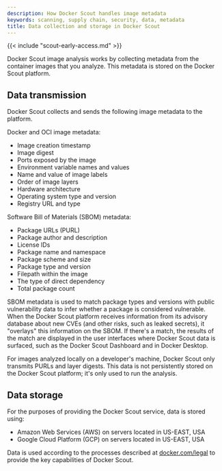 ```yaml
---
description: How Docker Scout handles image metadata
keywords: scanning, supply chain, security, data, metadata
title: Data collection and storage in Docker Scout
---
```


{{< include "scout-early-access.md" >}}

Docker Scout image analysis works by collecting metadata from the container
images that you analyze. This metadata is stored on the Docker Scout platform.

## Data transmission

Docker Scout collects and sends the following image metadata to the platform.

Docker and OCI image metadata:

- Image creation timestamp
- Image digest
- Ports exposed by the image
- Environment variable names and values
- Name and value of image labels
- Order of image layers
- Hardware architecture
- Operating system type and version
- Registry URL and type

Software Bill of Materials (SBOM) metadata:

- Package URLs (PURL)
- Package author and description
- License IDs
- Package name and namespace
- Package scheme and size
- Package type and version
- Filepath within the image
- The type of direct dependency
- Total package count

SBOM metadata is used to match package types and versions with public
vulnerability data to infer whether a package is considered vulnerable.
When the Docker Scout platform receives information from its advisory database
about new CVEs (and other risks, such as leaked secrets), it "overlays" this
information on the SBOM. If there's a match, the results of the match are
displayed in the user interfaces where Docker Scout data is surfaced, such as
the Docker Scout Dashboard and in Docker Desktop.

For images analyzed locally on a developer's machine, Docker Scout only
transmits PURLs and layer digests. This data is not persistently stored on the
Docker Scout platform; it's only used to run the analysis.

## Data storage

For the purposes of providing the Docker Scout service, data is stored using:

- Amazon Web Services (AWS) on servers located in US-EAST, USA
- Google Cloud Platform (GCP) on servers located in US-EAST, USA

Data is used according to the processes described at
[docker.com/legal](https://www.docker.com/legal/) to provide the key
capabilities of Docker Scout.